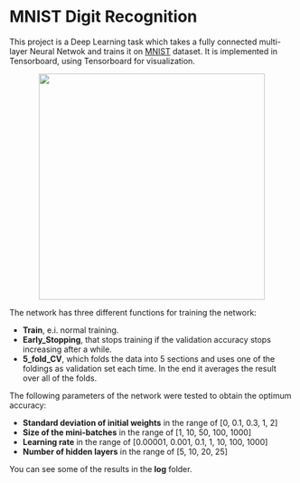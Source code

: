 # MNIST Digit Recognition
This project is a Deep Learning task which takes a fully connected multi-layer Neural Netwok and trains it on [MNIST](http://yann.lecun.com/exdb/mnist/) dataset. It is implemented in Tensorboard, using Tensorboard for visualization.

<p align="center"><img src="https://user-images.githubusercontent.com/19167068/32612287-2607c202-c57d-11e7-97b0-3a21918ffca2.png" width="400"/>

The network has three different functions for training the network:
  * **Train**, e.i. normal training. 
  * **Early_Stopping**, that stops training if the validation accuracy stops increasing after a while.
  * **5_fold_CV**, which folds the data into 5 sections and uses one of the foldings as validation set each time. In the end it averages the result over all of the folds.

The following parameters of the network were tested to obtain the optimum accuracy:
  * **Standard deviation of initial weights** in the range of \[0, 0.1, 0.3, 1, 2\]
  * **Size of the mini-batches** in the range of \[1, 10, 50, 100, 1000\]
  * **Learning rate** in the range of \[0.00001, 0.001, 0.1, 1, 10, 100, 1000\]
  * **Number of hidden layers** in the range of \[5, 10, 20, 25\]
  
You can see some of the results in the **log** folder.


